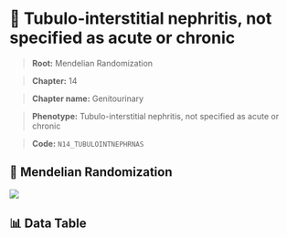 # 🧪 Tubulo-interstitial nephritis, not specified as acute or chronic

> **Root:** Mendelian Randomization

> **Chapter:** 14  

> **Chapter name:** Genitourinary

> **Phenotype:** Tubulo-interstitial nephritis, not specified as acute or chronic  

> **Code:** `N14_TUBULOINTNEPHRNAS`

## 🧬 Mendelian Randomization  

<img src="/MR/Figures/Forward/N14_TUBULOINTNEPHRNAS.png"/>

## 📊 Data Table

<CsvTableMRF src="/MR/Data/Forward/N14_TUBULOINTNEPHRNAS.csv"/>
